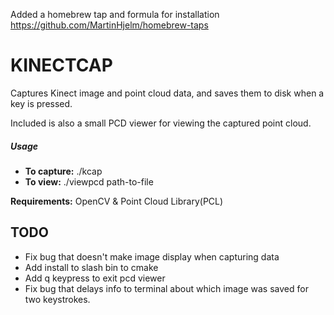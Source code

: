 Added a homebrew tap and formula for installation https://github.com/MartinHjelm/homebrew-taps

# KINECTCAP

Captures Kinect image and point cloud data, and saves them to disk when a key is pressed.

Included is also a small PCD viewer for viewing the captured point cloud.


##### Usage

- **To capture:** ./kcap
- **To view:** ./viewpcd path-to-file


**Requirements:** OpenCV & Point Cloud Library(PCL)


## TODO
- Fix bug that doesn't make image display when capturing data
- Add install to slash bin to cmake
- Add q keypress to exit pcd viewer
- Fix bug that delays info to terminal about which image was saved for two keystrokes.
